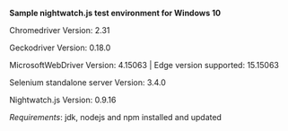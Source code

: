 **Sample nightwatch.js test environment for Windows 10**

Chromedriver Version: 2.31

Geckodriver Version: 0.18.0

MicrosoftWebDriver Version: 4.15063 | Edge version supported: 15.15063

Selenium standalone server Version: 3.4.0

Nightwatch.js Version: 0.9.16

_Requirements_: jdk, nodejs and npm installed and updated